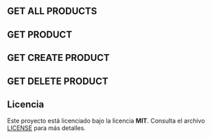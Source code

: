 










## GET ALL PRODUCTS


## GET PRODUCT


## GET CREATE PRODUCT


## GET DELETE PRODUCT



## Licencia

Este proyecto está licenciado bajo la licencia **MIT**. Consulta el archivo [LICENSE](./LICENSE) para más detalles.
